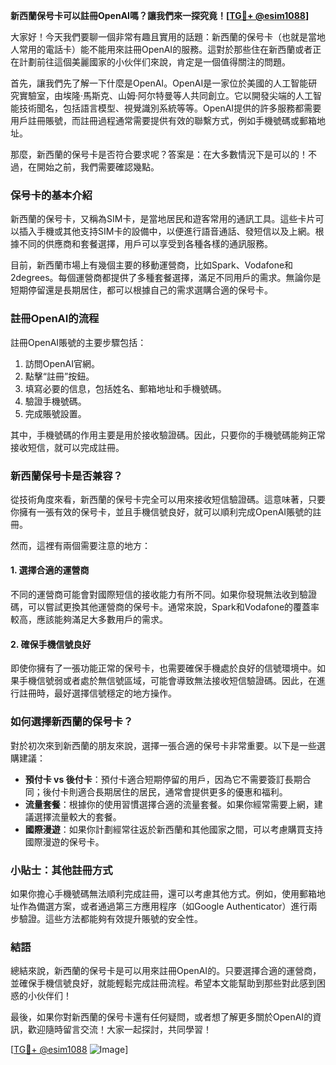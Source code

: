 **新西蘭保号卡可以註冊OpenAI嗎？讓我們來一探究竟！[[TG💪+ @esim1088](https://t.me/s/esim1088)]**

大家好！今天我們要聊一個非常有趣且實用的話題：新西蘭的保号卡（也就是當地人常用的電話卡）能不能用來註冊OpenAI的服務。這對於那些住在新西蘭或者正在計劃前往這個美麗國家的小伙伴们來說，肯定是一個值得關注的問題。

首先，讓我們先了解一下什麼是OpenAI。OpenAI是一家位於美國的人工智能研究實驗室，由埃隆·馬斯克、山姆·阿尔特曼等人共同創立。它以開發尖端的人工智能技術聞名，包括語言模型、視覺識別系統等等。OpenAI提供的許多服務都需要用戶註冊賬號，而註冊過程通常需要提供有效的聯繫方式，例如手機號碼或郵箱地址。

那麼，新西蘭的保号卡是否符合要求呢？答案是：在大多數情況下是可以的！不過，在開始之前，我們需要確認幾點。

### **保号卡的基本介紹**

新西蘭的保号卡，又稱為SIM卡，是當地居民和遊客常用的通訊工具。這些卡片可以插入手機或其他支持SIM卡的設備中，以便進行語音通話、發短信以及上網。根據不同的供應商和套餐選擇，用戶可以享受到各種各樣的通訊服務。

目前，新西蘭市場上有幾個主要的移動運營商，比如Spark、Vodafone和2degrees。每個運營商都提供了多種套餐選擇，滿足不同用戶的需求。無論你是短期停留還是長期居住，都可以根據自己的需求選購合適的保号卡。

### **註冊OpenAI的流程**

註冊OpenAI賬號的主要步驟包括：

1. 訪問OpenAI官網。
2. 點擊“註冊”按鈕。
3. 填寫必要的信息，包括姓名、郵箱地址和手機號碼。
4. 驗證手機號碼。
5. 完成賬號設置。

其中，手機號碼的作用主要是用於接收驗證碼。因此，只要你的手機號碼能夠正常接收短信，就可以完成註冊。

### **新西蘭保号卡是否兼容？**

從技術角度來看，新西蘭的保号卡完全可以用來接收短信驗證碼。這意味著，只要你擁有一張有效的保号卡，並且手機信號良好，就可以順利完成OpenAI賬號的註冊。

然而，這裡有兩個需要注意的地方：

#### **1. 選擇合適的運營商**
不同的運營商可能會對國際短信的接收能力有所不同。如果你發現無法收到驗證碼，可以嘗試更換其他運營商的保号卡。通常來說，Spark和Vodafone的覆蓋率較高，應該能夠滿足大多數用戶的需求。

#### **2. 確保手機信號良好**
即使你擁有了一張功能正常的保号卡，也需要確保手機處於良好的信號環境中。如果手機信號弱或者處於無信號區域，可能會導致無法接收短信驗證碼。因此，在進行註冊時，最好選擇信號穩定的地方操作。

### **如何選擇新西蘭的保号卡？**

對於初次來到新西蘭的朋友來說，選擇一張合適的保号卡非常重要。以下是一些選購建議：

- **預付卡 vs 後付卡**：預付卡適合短期停留的用戶，因為它不需要簽訂長期合同；後付卡則適合長期居住的居民，通常會提供更多的優惠和福利。
- **流量套餐**：根據你的使用習慣選擇合適的流量套餐。如果你經常需要上網，建議選擇流量較大的套餐。
- **國際漫遊**：如果你計劃經常往返於新西蘭和其他國家之間，可以考慮購買支持國際漫遊的保号卡。

### **小貼士：其他註冊方式**

如果你擔心手機號碼無法順利完成註冊，還可以考慮其他方式。例如，使用郵箱地址作為備選方案，或者通過第三方應用程序（如Google Authenticator）進行兩步驗證。這些方法都能夠有效提升賬號的安全性。

### **結語**

總結來說，新西蘭的保号卡是可以用來註冊OpenAI的。只要選擇合適的運營商，並確保手機信號良好，就能輕鬆完成註冊流程。希望本文能幫助到那些對此感到困惑的小伙伴们！

最後，如果你對新西蘭的保号卡還有任何疑問，或者想了解更多關於OpenAI的資訊，歡迎隨時留言交流！大家一起探討，共同學習！

[[TG💪+ @esim1088](https://t.me/s/esim1088) ![Image](https://i.postimg.cc/4NQfJmqS/Snipaste-2025-05-13-00-14-12.png)]